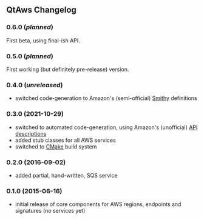 ## QtAws Changelog

### 0.6.0 (_planned_)

First beta, using final-ish API.

### 0.5.0 (_planned_)

First working (but definitely pre-release) version.

### 0.4.0 (_unreleased_)

* switched code-generation to Amazon's (semi-official) [Smithy] definitions

### 0.3.0 (2021-10-29)

* switched to automated code-generation, using Amazon's (unofficial) [API descriptions]
* added stub classes for all AWS services
* switched to [CMake] build system

### 0.2.0 (2016-09-02)

* added partial, hand-written, SQS service

### 0.1.0 (2015-06-16)

* initial release of core components for AWS regions, endpoints and signatures (no services yet)


[API descriptions]: https://github.com/pcolby/aws-sdk-qt/wiki/AWS-API-Descriptions
[CMake]: https://cmake.org/
[Smithy]: https://awslabs.github.io/smithy/
